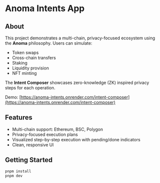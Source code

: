 # Anoma Intents App

## About

This project demonstrates a multi-chain, privacy-focused ecosystem using the **Anoma** philosophy. Users can simulate:

- Token swaps
- Cross-chain transfers
- Staking
- Liquidity provision
- NFT minting

The **Intent Composer** showcases zero-knowledge (ZK) inspired privacy steps for each operation.

Demo: [https://anoma-intents.onrender.com/intent-composer](https://anoma-intents.onrender.com/intent-composer)

## Features

- Multi-chain support: Ethereum, BSC, Polygon
- Privacy-focused execution plans
- Visualized step-by-step execution with pending/done indicators
- Clean, responsive UI

## Getting Started

```bash
pnpm install
pnpm dev



